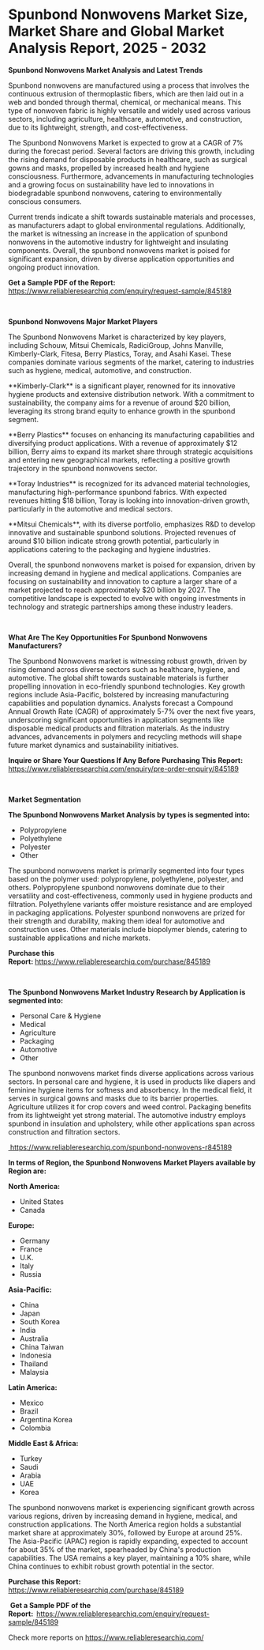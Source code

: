 <p><h1>Spunbond Nonwovens Market Size, Market Share and Global Market Analysis Report, 2025 - 2032</h1></p><p><strong>Spunbond Nonwovens Market Analysis and Latest Trends</strong></p>
<p><p>Spunbond nonwovens are manufactured using a process that involves the continuous extrusion of thermoplastic fibers, which are then laid out in a web and bonded through thermal, chemical, or mechanical means. This type of nonwoven fabric is highly versatile and widely used across various sectors, including agriculture, healthcare, automotive, and construction, due to its lightweight, strength, and cost-effectiveness.</p><p>The Spunbond Nonwovens Market is expected to grow at a CAGR of 7% during the forecast period. Several factors are driving this growth, including the rising demand for disposable products in healthcare, such as surgical gowns and masks, propelled by increased health and hygiene consciousness. Furthermore, advancements in manufacturing technologies and a growing focus on sustainability have led to innovations in biodegradable spunbond nonwovens, catering to environmentally conscious consumers.</p><p>Current trends indicate a shift towards sustainable materials and processes, as manufacturers adapt to global environmental regulations. Additionally, the market is witnessing an increase in the application of spunbond nonwovens in the automotive industry for lightweight and insulating components. Overall, the spunbond nonwovens market is poised for significant expansion, driven by diverse application opportunities and ongoing product innovation.</p></p>
<p><strong>Get a Sample PDF of the Report:&nbsp;</strong> <a href="https://www.reliableresearchiq.com/enquiry/request-sample/845189?utm_campaign=3058&utm_medium=2&utm_source=Github&utm_content=ia&utm_term=31032025&utm_id=spunbond-nonwovens">https://www.reliableresearchiq.com/enquiry/request-sample/845189</a></p>
<p>&nbsp;</p>
<p><strong>Spunbond Nonwovens Major Market Players</strong></p>
<p><p>The Spunbond Nonwovens Market is characterized by key players, including Schouw, Mitsui Chemicals, RadiciGroup, Johns Manville, Kimberly-Clark, Fitesa, Berry Plastics, Toray, and Asahi Kasei. These companies dominate various segments of the market, catering to industries such as hygiene, medical, automotive, and construction.</p><p>**Kimberly-Clark** is a significant player, renowned for its innovative hygiene products and extensive distribution network. With a commitment to sustainability, the company aims for a revenue of around $20 billion, leveraging its strong brand equity to enhance growth in the spunbond segment.</p><p>**Berry Plastics** focuses on enhancing its manufacturing capabilities and diversifying product applications. With a revenue of approximately $12 billion, Berry aims to expand its market share through strategic acquisitions and entering new geographical markets, reflecting a positive growth trajectory in the spunbond nonwovens sector.</p><p>**Toray Industries** is recognized for its advanced material technologies, manufacturing high-performance spunbond fabrics. With expected revenues hitting $18 billion, Toray is looking into innovation-driven growth, particularly in the automotive and medical sectors.</p><p>**Mitsui Chemicals**, with its diverse portfolio, emphasizes R&D to develop innovative and sustainable spunbond solutions. Projected revenues of around $10 billion indicate strong growth potential, particularly in applications catering to the packaging and hygiene industries.</p><p>Overall, the spunbond nonwovens market is poised for expansion, driven by increasing demand in hygiene and medical applications. Companies are focusing on sustainability and innovation to capture a larger share of a market projected to reach approximately $20 billion by 2027. The competitive landscape is expected to evolve with ongoing investments in technology and strategic partnerships among these industry leaders.</p></p>
<p>&nbsp;</p>
<p><strong>What Are The Key Opportunities For Spunbond Nonwovens Manufacturers?</strong></p>
<p><p>The Spunbond Nonwovens market is witnessing robust growth, driven by rising demand across diverse sectors such as healthcare, hygiene, and automotive. The global shift towards sustainable materials is further propelling innovation in eco-friendly spunbond technologies. Key growth regions include Asia-Pacific, bolstered by increasing manufacturing capabilities and population dynamics. Analysts forecast a Compound Annual Growth Rate (CAGR) of approximately 5-7% over the next five years, underscoring significant opportunities in application segments like disposable medical products and filtration materials. As the industry advances, advancements in polymers and recycling methods will shape future market dynamics and sustainability initiatives.</p></p>
<p><strong>Inquire or Share Your Questions If Any Before Purchasing This Report:</strong> <a href="https://www.reliableresearchiq.com/enquiry/pre-order-enquiry/845189?utm_campaign=3058&utm_medium=2&utm_source=Github&utm_content=ia&utm_term=31032025&utm_id=spunbond-nonwovens">https://www.reliableresearchiq.com/enquiry/pre-order-enquiry/845189</a></p>
<p>&nbsp;</p>
<p><strong>Market Segmentation</strong></p>
<p><strong>The Spunbond Nonwovens Market Analysis by types is segmented into:</strong></p>
<p><ul><li>Polypropylene</li><li>Polyethylene</li><li>Polyester</li><li>Other</li></ul></p>
<p><p>The spunbond nonwovens market is primarily segmented into four types based on the polymer used: polypropylene, polyethylene, polyester, and others. Polypropylene spunbond nonwovens dominate due to their versatility and cost-effectiveness, commonly used in hygiene products and filtration. Polyethylene variants offer moisture resistance and are employed in packaging applications. Polyester spunbond nonwovens are prized for their strength and durability, making them ideal for automotive and construction uses. Other materials include biopolymer blends, catering to sustainable applications and niche markets.</p></p>
<p><strong>Purchase this Report:&nbsp;</strong><a href="https://www.reliableresearchiq.com/purchase/845189?utm_campaign=3058&utm_medium=2&utm_source=Github&utm_content=ia&utm_term=31032025&utm_id=spunbond-nonwovens">https://www.reliableresearchiq.com/purchase/845189</a></p>
<p>&nbsp;</p>
<p><strong>The Spunbond Nonwovens Market Industry Research by Application is segmented into:</strong></p>
<p><ul><li>Personal Care & Hygiene</li><li>Medical</li><li>Agriculture</li><li>Packaging</li><li>Automotive</li><li>Other</li></ul></p>
<p><p>The spunbond nonwovens market finds diverse applications across various sectors. In personal care and hygiene, it is used in products like diapers and feminine hygiene items for softness and absorbency. In the medical field, it serves in surgical gowns and masks due to its barrier properties. Agriculture utilizes it for crop covers and weed control. Packaging benefits from its lightweight yet strong material. The automotive industry employs spunbond in insulation and upholstery, while other applications span across construction and filtration sectors.</p></p>
<p><a href="https://www.reliableresearchiq.com/spunbond-nonwovens-r845189?utm_campaign=3058&utm_medium=2&utm_source=Github&utm_content=ia&utm_term=31032025&utm_id=spunbond-nonwovens">&nbsp;https://www.reliableresearchiq.com/spunbond-nonwovens-r845189</a></p>
<p><strong>In terms of Region, the Spunbond Nonwovens Market Players available by Region are:</strong></p>
<p>
    <p> <strong> North America: </strong>
        <ul>
            <li>United States</li>
            <li>Canada</li>
        </ul>
        </p> 
    <p> <strong> Europe: </strong>
        <ul>
            <li>Germany</li>
            <li>France</li>
            <li>U.K.</li>
            <li>Italy</li>
            <li>Russia</li>
        </ul>
        </p> 
    <p> <strong> Asia-Pacific: </strong>
        <ul>
            <li>China</li>
            <li>Japan</li>
            <li>South Korea</li>
            <li>India</li>
            <li>Australia</li>
            <li>China Taiwan</li>
            <li>Indonesia</li>
            <li>Thailand</li>
            <li>Malaysia</li>
        </ul>
        </p> 
    <p> <strong> Latin America: </strong>
        <ul>
            <li>Mexico</li>
            <li>Brazil</li>
            <li>Argentina Korea</li>
            <li>Colombia</li>
        </ul>
        </p> 
    <p> <strong> Middle East & Africa: </strong>
        <ul>
            <li>Turkey</li>
            <li>Saudi</li>
            <li>Arabia</li>
            <li>UAE</li>
            <li>Korea</li>
        </ul>
    </p>
    </p>
<p><p>The spunbond nonwovens market is experiencing significant growth across various regions, driven by increasing demand in hygiene, medical, and construction applications. The North America region holds a substantial market share at approximately 30%, followed by Europe at around 25%. The Asia-Pacific (APAC) region is rapidly expanding, expected to account for about 35% of the market, spearheaded by China's production capabilities. The USA remains a key player, maintaining a 10% share, while China continues to exhibit robust growth potential in the sector.</p></p>
<p><strong>Purchase this Report: </strong><a href="https://www.reliableresearchiq.com/purchase/845189?utm_campaign=3058&utm_medium=2&utm_source=Github&utm_content=ia&utm_term=31032025&utm_id=spunbond-nonwovens">https://www.reliableresearchiq.com/purchase/845189</a></p>
<p>&nbsp;<strong>Get a Sample PDF of the Report:&nbsp;&nbsp;</strong><a href="https://www.reliableresearchiq.com/enquiry/request-sample/845189?utm_campaign=3058&utm_medium=2&utm_source=Github&utm_content=ia&utm_term=31032025&utm_id=spunbond-nonwovens">https://www.reliableresearchiq.com/enquiry/request-sample/845189</a></p>
<p><strong></strong></p>
<p>Check more reports on <a href="https://www.reliableresearchiq.com/?utm_campaign=3058&utm_medium=2&utm_source=Github&utm_content=ia&utm_term=31032025&utm_id=spunbond-nonwovens">https://www.reliableresearchiq.com/</a></p>